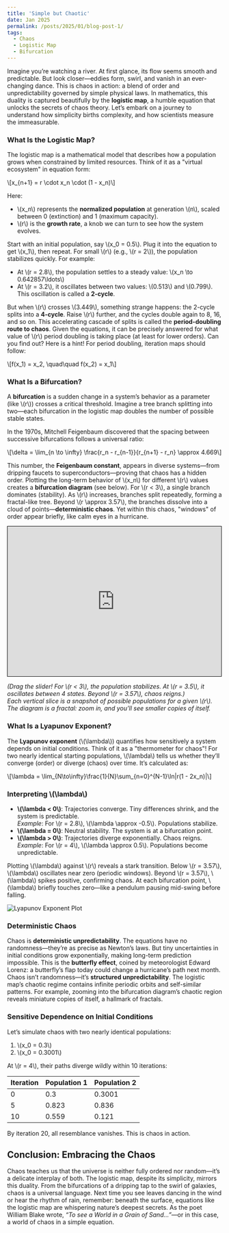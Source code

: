 ```yaml
---
title: 'Simple but Chaotic'
date: Jan 2025
permalink: /posts/2025/01/blog-post-1/
tags:
  - Chaos
  - Logistic Map
  - Bifurcation
---
```


Imagine you’re watching a river. At first glance, its flow seems smooth and predictable. But look closer—eddies form, swirl, and vanish in an ever-changing dance. This is chaos in action: a blend of order and unpredictability governed by simple physical laws. In mathematics, this duality is captured beautifully by the **logistic map**, a humble equation that unlocks the secrets of chaos theory. Let’s embark on a journey to understand how simplicity births complexity, and how scientists measure the immeasurable.

### What Is the Logistic Map?
The logistic map is a mathematical model that describes how a population grows when constrained by limited resources. Think of it as a "virtual ecosystem" in equation form:

\\[x_{n+1} = r \cdot x_n \cdot (1 - x_n)\\]

Here:
- \\(x_n\\) represents the **normalized population** at generation \\(n\\), scaled between 0 (extinction) and 1 (maximum capacity).
- \\(r\\) is the **growth rate**, a knob we can turn to see how the system evolves.

Start with an initial population, say \\(x_0 = 0.5\\). Plug it into the equation to get \\(x_1\\), then repeat. For small \\(r\\) (e.g., \\(r = 2\\)), the population stabilizes quickly. For example:
- At \\(r = 2.8\\), the population settles to a steady value: \\(x_n \to 0.642857\ldots\\)
- At \\(r = 3.2\\), it oscillates between two values: \\(0.513\\) and \\(0.799\\).  
This oscillation is called a **2-cycle**.

But when \\(r\\) crosses \\(3.449\\), something strange happens: the 2-cycle splits into a **4-cycle**. Raise \\(r\\) further, and the cycles double again to 8, 16, and so on. This accelerating cascade of splits is called the **period-doubling route to chaos**. Given the equations, it can be precisely answered for what value of \\(r\\) period doubling is taking place (at least for lower orders). Can you find out? Here is a hint! For period doubling, iteration maps should follow:

\\[f(x_1) = x_2, \quad\quad f(x_2) = x_1\\]

### What Is a Bifurcation?
A **bifurcation** is a sudden change in a system’s behavior as a parameter (like \\(r\\)) crosses a critical threshold. Imagine a tree branch splitting into two—each bifurcation in the logistic map doubles the number of possible stable states. 

In the 1970s, Mitchell Feigenbaum discovered that the spacing between successive bifurcations follows a universal ratio:

\\[\delta = \lim_{n \to \infty} \frac{r_n - r_{n-1}}{r_{n+1} - r_n} \approx 4.669\\]

This number, the **Feigenbaum constant**, appears in diverse systems—from dripping faucets to superconductors—proving that chaos has a hidden order. Plotting the long-term behavior of \\(x_n\\) for different \\(r\\) values creates a **bifurcation diagram** (see below). For \\(r < 3\\), a single branch dominates (stability). As \\(r\\) increases, branches split repeatedly, forming a fractal-like tree. Beyond \\(r \approx 3.57\\), the branches dissolve into a cloud of points—**deterministic chaos**. Yet within this chaos, "windows" of order appear briefly, like calm eyes in a hurricane.

<iframe src="https://imbikrampal.github.io/bikrampal.github.io/simulation.html" width="500" height="350" style="border:1px solid #000;"></iframe>

*(Drag the slider! For \\(r < 3\\), the population stabilizes. At \\(r = 3.5\\), it oscillates between 4 states. Beyond \\(r = 3.57\\), chaos reigns.)*  
*Each vertical slice is a snapshot of possible populations for a given \\(r\\). The diagram is a fractal: zoom in, and you’ll see smaller copies of itself.*

### What Is a Lyapunov Exponent?
The **Lyapunov exponent** (\\(\lambda\\)) quantifies how sensitively a system depends on initial conditions. Think of it as a "thermometer for chaos"! For two nearly identical starting populations, \\(\lambda\\) tells us whether they’ll converge (order) or diverge (chaos) over time. It’s calculated as:

\\[\lambda = \lim_{N\to\infty}\frac{1}{N}\sum_{n=0}^{N-1}\ln|r(1 - 2x_n)|\\]

### Interpreting \\(\lambda\\)
- **\\(\lambda < 0\\)**: Trajectories converge. Tiny differences shrink, and the system is predictable.  
  *Example*: For \\(r = 2.8\\), \\(\lambda \approx -0.5\\). Populations stabilize.  
- **\\(\lambda = 0\\)**: Neutral stability. The system is at a bifurcation point.  
- **\\(\lambda > 0\\)**: Trajectories diverge exponentially. Chaos reigns.  
  *Example*: For \\(r = 4\\), \\(\lambda \approx 0.5\\). Populations become unpredictable.  

Plotting \\(\lambda\\) against \\(r\\) reveals a stark transition. Below \\(r = 3.57\\), \\(\lambda\\) oscillates near zero (periodic windows). Beyond \\(r = 3.57\\), \\(\lambda\\) spikes positive, confirming chaos. At each bifurcation point, \\(\lambda\\) briefly touches zero—like a pendulum pausing mid-swing before falling.

![Lyapunov Exponent Plot](https://github.com/user-attachments/assets/e79737af-7a93-430c-a55e-20e379ef08a9)

### Deterministic Chaos
Chaos is **deterministic unpredictability**. The equations have no randomness—they’re as precise as Newton’s laws. But tiny uncertainties in initial conditions grow exponentially, making long-term prediction impossible. This is the **butterfly effect**, coined by meteorologist Edward Lorenz: a butterfly’s flap today could change a hurricane’s path next month. Chaos isn’t randomness—it’s **structured unpredictability**. The logistic map’s chaotic regime contains infinite periodic orbits and self-similar patterns. For example, zooming into the bifurcation diagram’s chaotic region reveals miniature copies of itself, a hallmark of fractals.

### Sensitive Dependence on Initial Conditions
Let’s simulate chaos with two nearly identical populations:
1. \\(x_0 = 0.3\\)  
2. \\(x_0 = 0.3001\\)  

At \\(r = 4\\), their paths diverge wildly within 10 iterations:

| Iteration | Population 1 | Population 2 |
|-----------|--------------|--------------|
| 0         | 0.3          | 0.3001       |
| 5         | 0.823        | 0.836        |
| 10        | 0.559        | 0.121        |

By iteration 20, all resemblance vanishes. This is chaos in action.

## Conclusion: Embracing the Chaos
Chaos teaches us that the universe is neither fully ordered nor random—it’s a delicate interplay of both. The logistic map, despite its simplicity, mirrors this duality. From the bifurcations of a dripping tap to the swirl of galaxies, chaos is a universal language. Next time you see leaves dancing in the wind or hear the rhythm of rain, remember: beneath the surface, equations like the logistic map are whispering nature’s deepest secrets. As the poet William Blake wrote, *“To see a World in a Grain of Sand…”*—or in this case, a world of chaos in a simple equation.
